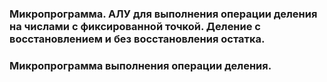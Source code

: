 ### Микропрограмма. АЛУ для выполнения операции деления на числами с фиксированной точкой. Деление с восстановлением и без восстановления остатка.

### Микропрограмма выполнения операции деления.